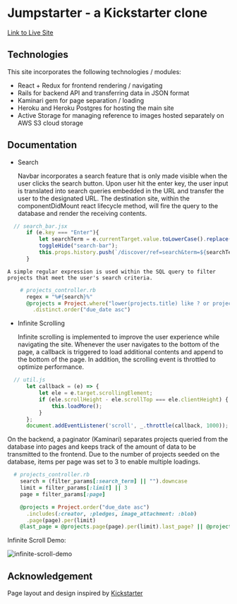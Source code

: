 # Jumpstarter - a Kickstarter clone
[Link to Live Site](https://jumpstarter-ks.herokuapp.com/?#/)
  
## Technologies
This site incorporates the following technologies / modules:
* React + Redux for frontend rendering / navigating
* Rails for backend API and transferring data in JSON format
* Kaminari gem for page separation / loading
* Heroku and Heroku Postgres for hosting the main site
* Active Storage for managing reference to images hosted separately on AWS S3 cloud storage

## Documentation
* Search

  Navbar incorporates a search feature that is only made visible when the user clicks the search button. Upon user hit the enter key, the user input is translated into search queries embedded in the URL and transfer the user to the designated URL. The destination site, within the componentDidMount react lifecycle method, will fire the query to the database and render the receiving contents.

```Javascript
  // search_bar.jsx
      if (e.key === "Enter"){
          let searchTerm = e.currentTarget.value.toLowerCase().replace(" ","%20");
          toggleHide("search-bar");
          this.props.history.push(`/discover/ref=search&term=${searchTerm}`);
      }
```
    A simple regular expression is used within the SQL query to filter projects that meet the user's search criteria.
    
```ruby
    # projects_controller.rb
      regex = "%#{search}%"
      @projects = Project.where("lower(projects.title) like ? or projects.category = ?", regex, search)
        .distinct.order("due_date asc")
```

* Infinite Scrolling

  Infinite scrolling is implemented to improve the user experience while navigating the site. Whenever the user navigates to the bottom of the page, a callback is triggered to load additional contents and append to the bottom of the page. In addition, the scrolling event is throttled to optimize performance.

```Javascript 
  // util.js
      let callback = (e) => {
          let ele = e.target.scrollingElement;
          if (ele.scrollHeight - ele.scrollTop === ele.clientHeight) {
              this.loadMore();
          }
      };
      document.addEventListener('scroll', _.throttle(callback, 1000));
```

  On the backend, a paginator (Kaminari) separates projects queried from the database into pages and keeps track of the amount of data to be transmitted to the frontend. Due to the number of projects seeded on the database, items per page was set to 3 to enable multiple loadings. 

```ruby
  # projects_controller.rb 
    search = (filter_params[:search_term] || "").downcase
    limit = filter_params[:limit] || 3
    page = filter_params[:page]

    @projects = Project.order("due_date asc")
      .includes(:creator, :pledges, image_attachment: :blob)
      .page(page).per(limit)
    @last_page = @projects.page(page).per(limit).last_page? || @projects.page(page).per(limit).out_of_range?
```

  Infinite Scroll Demo: 
  
  ![infinite-scroll-demo](https://lh3.googleusercontent.com/uqTDX8dqdHYKuMahrplyZWORl8Qos-dWqpwwbdYhF-LXDSIqptAktpHAQ6TulXIhC7Xyd-VZsftnnFPTdITb8Fx6bZ2yQ3L1F7sCD_bZmqii4A_Mymf3_bP94KLjOvRQbWR1MbQyYgWFeyiEmttAetXBDJpxGgVPTvt6SBNc1XefA0_ywgTXOBj3AosYOza0SMdAvDQ5-tZswmQ0crA54yGb7j5o8G9enBZR1hviBHcRHEjH6FybMWi-F3LjUZTfUYzsOdkfunbu-Ae7zAa_vOovDX-uTmtKtW0BWLRnIMVVzPCoPBItE3Q5M-mcZglVFeNADSfRuprz_rvAbL1rIo1tC4owIBcsx8gtvkJ2pFCpaTEE25XcV63EQBmp7Z517kxbug3dnxAHN6crqH4nBcT4o20xNHSQeUaVjF3_kT3n_KzFtphsiiIre0Iq_9I5NhZ3hnHg7kiSnOZhbNC2TSTzSCGB6KKkLYN6bmA4Vetw13nMadZkQmtWwbnpz3oJEu0ZYDBLJyeQx_D60kc1q5w8SxsXtu28bRuXcDi1POeCAVNXVzDVfZNhWExI04KJdUwLHBHrQAgeQ8R03E0LGJRc1tcfFUEKqNc3z1NWypjna46qJAOojBHKkIQwp663FhdcwSvMSRi91KVNX8IW9rf_GgTX02kuzZqL3SdzWg6rNa9bBiGCsA=w1044-h694-no)

## Acknowledgement
Page layout and design inspired by [Kickstarter](https://www.kickstarter.com/)
